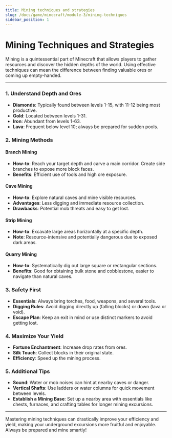 ```yaml
---
title: Mining techniques and strategies
slug: /docs/game/minecraft/module-3/mining-techniques
sidebar_position: 1
---
```


# Mining Techniques and Strategies

Mining is a quintessential part of Minecraft that allows players to gather resources and discover the hidden depths of the world. Using effective techniques can mean the difference between finding valuable ores or coming up empty-handed.

---

### 1. **Understand Depth and Ores**

* **Diamonds**: Typically found between levels 1-15, with 11-12 being most productive.
* **Gold**: Located between levels 1-31.
* **Iron**: Abundant from levels 1-63.
* **Lava**: Frequent below level 10; always be prepared for sudden pools.

### 2. **Mining Methods**

#### **Branch Mining**

* **How-to**: Reach your target depth and carve a main corridor. Create side branches to expose more block faces.
* **Benefits**: Efficient use of tools and high ore exposure.

#### **Cave Mining**

* **How-to**: Explore natural caves and mine visible resources.
* **Advantages**: Less digging and immediate resource collection.
* **Drawbacks**: Potential mob threats and easy to get lost.

#### **Strip Mining**

* **How-to**: Excavate large areas horizontally at a specific depth.
* **Note**: Resource-intensive and potentially dangerous due to exposed dark areas.

#### **Quarry Mining**

* **How-to**: Systematically dig out large square or rectangular sections.
* **Benefits**: Good for obtaining bulk stone and cobblestone, easier to navigate than natural caves.

### 3. **Safety First**

* **Essentials**: Always bring torches, food, weapons, and several tools.
* **Digging Rules**: Avoid digging directly up (falling blocks) or down (lava or void).
* **Escape Plan**: Keep an exit in mind or use distinct markers to avoid getting lost.

### 4. **Maximize Your Yield**

* **Fortune Enchantment**: Increase drop rates from ores.
* **Silk Touch**: Collect blocks in their original state.
* **Efficiency**: Speed up the mining process.

### 5. **Additional Tips**

* **Sound**: Water or mob noises can hint at nearby caves or danger.
* **Vertical Shafts**: Use ladders or water columns for quick movement between levels.
* **Establish a Mining Base**: Set up a nearby area with essentials like chests, furnaces, and crafting tables for longer mining excursions.

---

Mastering mining techniques can drastically improve your efficiency and yield, making your underground excursions more fruitful and enjoyable. Always be prepared and mine smartly!